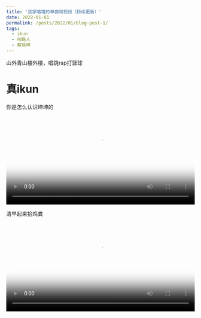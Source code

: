 ```yaml
---
title: '我家咯咯的单曲和视频（持续更新）'
date: 2022-01-01
permalink: /posts/2022/01/blog-post-1/
tags:
  - ikun
  - 纯路人
  - 蔡徐坤
---
```

山外青山楼外楼，唱跳rap打篮球

真ikun
======
你是怎么认识坤坤的
<video width="100%" border="0" cellspacing="0" cellpadding="0" controls poster="/images/cuteProfilePhoto-5.PNG">
    <source src="/video/ikun-1.MP4" type="video/mp4">
</video>

清早起来拾鸡粪
<video width="100%" border="0" cellspacing="0" cellpadding="0" controls poster="/images/cuteProfilePhoto-5.PNG">
    <source src="/video/ikun-2.MP4" type="video/mp4">
</video>